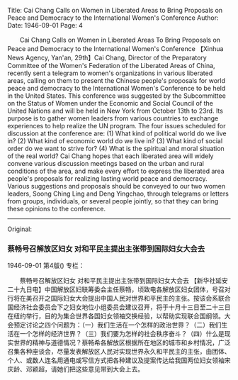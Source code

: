 Title: Cai Chang Calls on Women in Liberated Areas to Bring Proposals on Peace and Democracy to the International Women's Conference
Author:
Date: 1946-09-01
Page: 4

　　Cai Chang Calls on Women in Liberated Areas
    To Bring Proposals on Peace and Democracy to the International Women's Conference
    【Xinhua News Agency, Yan'an, 29th】Cai Chang, Director of the Preparatory Committee of the Women's Federation of the Liberated Areas of China, recently sent a telegram to women's organizations in various liberated areas, calling on them to present the Chinese people's proposals for world peace and democracy to the International Women's Conference to be held in the United States. This conference was suggested by the Subcommittee on the Status of Women under the Economic and Social Council of the United Nations and will be held in New York from October 13th to 23rd. Its purpose is to gather women leaders from various countries to exchange experiences to help realize the UN program. The four issues scheduled for discussion at the conference are: (1) What kind of political world do we live in? (2) What kind of economic world do we live in? (3) What kind of social order do we want to strive for? (4) What is the spiritual and moral situation of the real world? Cai Chang hopes that each liberated area will widely convene various discussion meetings based on the urban and rural conditions of the area, and make every effort to express the liberated area people's proposals for realizing lasting world peace and democracy. Various suggestions and proposals should be conveyed to our two women leaders, Soong Ching Ling and Deng Yingchao, through telegrams or letters from groups, individuals, or several people jointly, so that they can bring these opinions to the conference.



<hr /> 

Original: 


### 蔡畅号召解放区妇女  对和平民主提出主张带到国际妇女大会去

1946-09-01
第4版()
专栏：

　　蔡畅号召解放区妇女
    对和平民主提出主张带到国际妇女大会去
    【新华社延安二十九日电】中国解放区妇联筹委会主任蔡畅，顷致电各解放区妇女团体，号召对行将在美召开之国际妇女大会提出中国人民对世界和平民主的主张。按该会系联合国经济社会委员会下之妇女地位小组委员会建议召开，将于十月十三日至二十三日在纽约举行，目的为集合世界各国妇女领袖交换经验，以帮助实现联合国纲领。大会预定讨论之四个问题为：（一）我们生活在一个怎样的政治世界？（二）我们生活在一个怎样的经济世界？（三）我们要为怎样的社会秩序奋斗？（四）什么是现实世界的精神与道德情况？蔡畅希各解放区根据所在地区的城市和乡村情况，广泛召集各种座谈会，尽量发表解放区人民对实现世界永久和平民主的主张，由团体、个人、或数人连名用通电或写信方式把各种建议及提案传达给我国两位妇女领袖宋庆龄、邓颖超，请她们把这些意见带到大会上去。
